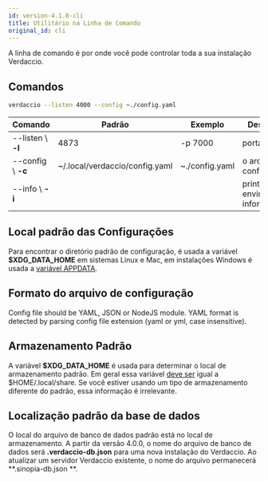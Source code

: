 ```yaml
---
id: version-4.1.0-cli
title: Utilitário na Linha de Comando
original_id: cli
---
```


A linha de comando é por onde você pode controlar toda a sua instalação Verdaccio.

## Comandos

```bash
verdaccio --listen 4000 --config ~./config.yaml
```

| Comando            | Padrão                         | Exemplo        | Descrição                            |
| ------------------ | ------------------------------ | -------------- | ------------------------------------ |
| --listen \ **-l** | 4873                           | -p 7000        | porta http                           |
| --config \ **-c** | ~/.local/verdaccio/config.yaml | ~./config.yaml | o arquivo de configuração            |
| --info \ **-i**   |                                |                | prints local environment information |


## Local padrão das Configurações

Para encontrar o diretório padrão de configuração, é usada a variável **$XDG_DATA_HOME** em sistemas Linux e Mac, em instalações Windows é usada a [variável APPDATA](https://www.howtogeek.com/318177/what-is-the-appdata-folder-in-windows/).

## Formato do arquivo de configuração

Config file should be YAML, JSON or NodeJS module. YAML format is detected by parsing config file extension (yaml or yml, case insensitive).

## Armazenamento Padrão

A variável **$XDG_DATA_HOME** é usada para determinar o local de armazenamento padrão. Em geral essa variável [deve ser](https://askubuntu.com/questions/538526/is-home-local-share-the-default-value-for-xdg-data-home-in-ubuntu-14-04) igual a $HOME/.local/share. Se você estiver usando um tipo de armazenamento diferente do padrão, essa informação é irrelevante.

## Localização padrão da base de dados

O local do arquivo de banco de dados padrão está no local de armazenamento. A partir da versão 4.0.0, o nome do arquivo de banco de dados será **.verdaccio-db.json** para uma nova instalação do Verdaccio. Ao atualizar um servidor Verdaccio existente, o nome do arquivo permanecerá **.sinopia-db.json **.